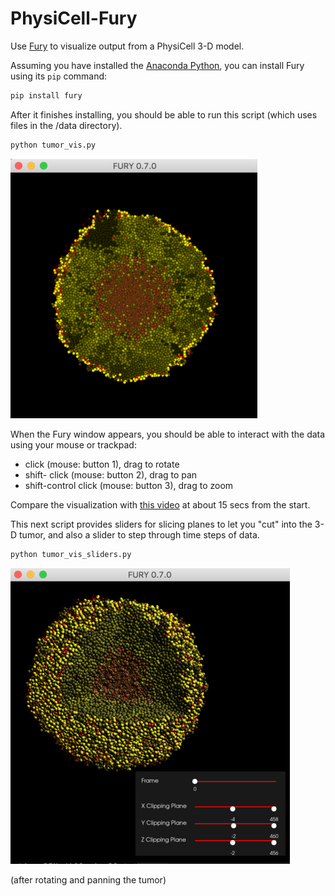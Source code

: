 # PhysiCell-Fury

Use [Fury](https://fury.gl/) to visualize output from a PhysiCell 3-D model.

Assuming you have installed the [Anaconda Python](https://www.anaconda.com/products/individual), you can install Fury using its `pip` command:

```bash
pip install fury
```
After it finishes installing, you should be able to run this script (which uses files in the /data directory). 
```bash
python tumor_vis.py
```
![](images/tumor_vis_med.png)

When the Fury window appears, you should be able to interact with the data using your mouse or trackpad:
* click (mouse: button 1),  drag to rotate
* shift- click (mouse: button 2), drag to pan
* shift-control click (mouse: button 3), drag to zoom


Compare the visualization with [this video](https://www.youtube.com/watch?v=16EyDBf0l_M&list=PL1IHi3Kb0zyn-HBXeMBLjTU_-rFEKqFKM&index=1) at about 15 secs from the start.

This next script provides sliders for slicing planes to let you "cut" into the 3-D tumor, and also a slider to step through time steps of data.

```bash
python tumor_vis_sliders.py
```
![](images/tumor_vis_sliders_med.png)

(after rotating and panning the tumor)
